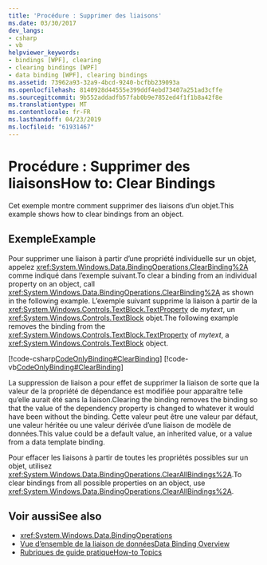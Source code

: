 ```yaml
---
title: 'Procédure : Supprimer des liaisons'
ms.date: 03/30/2017
dev_langs:
- csharp
- vb
helpviewer_keywords:
- bindings [WPF], clearing
- clearing bindings [WPF]
- data binding [WPF], clearing bindings
ms.assetid: 73962a93-32a9-4bcd-9240-bcfbb239093a
ms.openlocfilehash: 8140928d44555e399ddf4ebd73407a251ad3cffe
ms.sourcegitcommit: 9b552addadfb57fab0b9e7852ed4f1f1b8a42f8e
ms.translationtype: MT
ms.contentlocale: fr-FR
ms.lasthandoff: 04/23/2019
ms.locfileid: "61931467"
---
```

# <a name="how-to-clear-bindings"></a><span data-ttu-id="0ddad-102">Procédure : Supprimer des liaisons</span><span class="sxs-lookup"><span data-stu-id="0ddad-102">How to: Clear Bindings</span></span>
<span data-ttu-id="0ddad-103">Cet exemple montre comment supprimer des liaisons d’un objet.</span><span class="sxs-lookup"><span data-stu-id="0ddad-103">This example shows how to clear bindings from an object.</span></span>  
  
## <a name="example"></a><span data-ttu-id="0ddad-104">Exemple</span><span class="sxs-lookup"><span data-stu-id="0ddad-104">Example</span></span>  
 <span data-ttu-id="0ddad-105">Pour supprimer une liaison à partir d’une propriété individuelle sur un objet, appelez <xref:System.Windows.Data.BindingOperations.ClearBinding%2A> comme indiqué dans l’exemple suivant.</span><span class="sxs-lookup"><span data-stu-id="0ddad-105">To clear a binding from an individual property on an object, call <xref:System.Windows.Data.BindingOperations.ClearBinding%2A> as shown in the following example.</span></span> <span data-ttu-id="0ddad-106">L’exemple suivant supprime la liaison à partir de la <xref:System.Windows.Controls.TextBlock.TextProperty> de *mytext*, un <xref:System.Windows.Controls.TextBlock> objet.</span><span class="sxs-lookup"><span data-stu-id="0ddad-106">The following example removes the binding from the <xref:System.Windows.Controls.TextBlock.TextProperty> of *mytext*, a <xref:System.Windows.Controls.TextBlock> object.</span></span>  
  
 [!code-csharp[CodeOnlyBinding#ClearBinding](~/samples/snippets/csharp/VS_Snippets_Wpf/CodeOnlyBinding/CSharp/binding.cs#clearbinding)]
 [!code-vb[CodeOnlyBinding#ClearBinding](~/samples/snippets/visualbasic/VS_Snippets_Wpf/CodeOnlyBinding/VisualBasic/App.vb#clearbinding)]  
  
 <span data-ttu-id="0ddad-107">La suppression de liaison a pour effet de supprimer la liaison de sorte que la valeur de la propriété de dépendance est modifiée pour apparaître telle qu’elle aurait été sans la liaison.</span><span class="sxs-lookup"><span data-stu-id="0ddad-107">Clearing the binding removes the binding so that the value of the dependency property is changed to whatever it would have been without the binding.</span></span> <span data-ttu-id="0ddad-108">Cette valeur peut être une valeur par défaut, une valeur héritée ou une valeur dérivée d’une liaison de modèle de données.</span><span class="sxs-lookup"><span data-stu-id="0ddad-108">This value could be a default value, an inherited value, or a value from a data template binding.</span></span>  
  
 <span data-ttu-id="0ddad-109">Pour effacer les liaisons à partir de toutes les propriétés possibles sur un objet, utilisez <xref:System.Windows.Data.BindingOperations.ClearAllBindings%2A>.</span><span class="sxs-lookup"><span data-stu-id="0ddad-109">To clear bindings from all possible properties on an object, use <xref:System.Windows.Data.BindingOperations.ClearAllBindings%2A>.</span></span>  
  
## <a name="see-also"></a><span data-ttu-id="0ddad-110">Voir aussi</span><span class="sxs-lookup"><span data-stu-id="0ddad-110">See also</span></span>

- <xref:System.Windows.Data.BindingOperations>
- [<span data-ttu-id="0ddad-111">Vue d’ensemble de la liaison de données</span><span class="sxs-lookup"><span data-stu-id="0ddad-111">Data Binding Overview</span></span>](data-binding-overview.md)
- [<span data-ttu-id="0ddad-112">Rubriques de guide pratique</span><span class="sxs-lookup"><span data-stu-id="0ddad-112">How-to Topics</span></span>](data-binding-how-to-topics.md)
